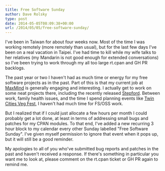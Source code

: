 ```yaml
---
title: Free Software Sunday
author: Dave Rolsky
type: post
date: 2014-05-05T08:09:38+00:00
url: /2014/05/05/free-software-sunday/
---
```

I've been in Taiwan for about four weeks now. Most of the time I was working remotely (more remotely than usual), but for the last few days I've been on a real vacation in Taipei. I've had time to kill while my wife talks to her relatives (my Mandarin is not good enough for extended conversations) so I've been trying to work through my all too large rt.cpan and GH PR backlogs.

The past year or two I haven't had as much time or energy for my free software projects as in the past. Part of this is that my current job at [MaxMind][1] is generally engaging and interesting. I actually get to work on some neat projects there, including the recently released [Stepford][2]. Between work, family health issues, and the time I spend planning events like [Twin Cities Veg Fest][3], I haven't had much time for FS/OSS work.

But I realized that if I could just allocate a few hours per month I could probably get a lot done, at least in terms of addressing small bugs and patches for my CPAN modules. To that end, I've added a new recurring 3 hour block to my calendar every other Sunday labelled "Free Software Sunday". I've given myself permission to ignore that event when it pops up, but it will still be a good reminder.

My apologies to all of you who've submitted bug reports and patches in the past and haven't received a response. If there's something in particular you want me to look at, please comment on the rt.cpan ticket or GH PR again to remind me.

 [1]: http://www.maxmind.com/
 [2]: https://metacpan.org/release/Stepford
 [3]: http://tcvegfest.com/